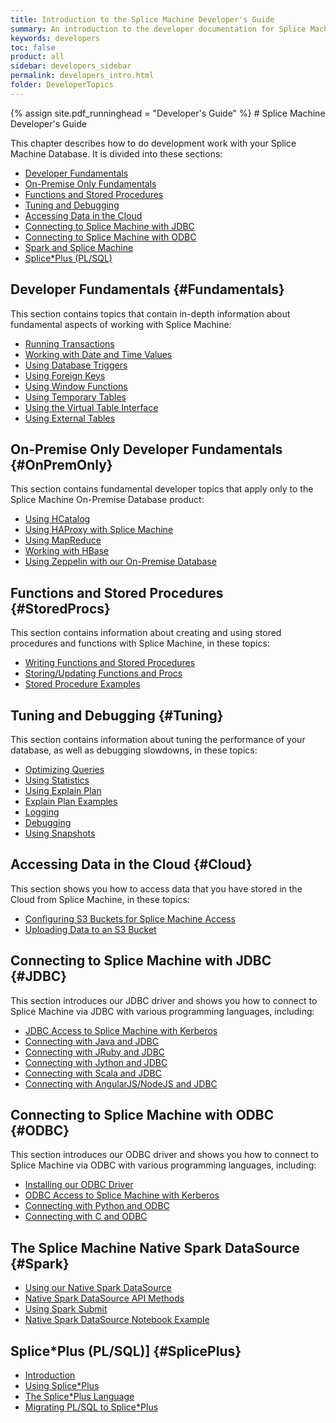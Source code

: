 ```yaml
---
title: Introduction to the Splice Machine Developer's Guide
summary: An introduction to the developer documentation for Splice Machine
keywords: developers
toc: false
product: all
sidebar: developers_sidebar
permalink: developers_intro.html
folder: DeveloperTopics
---
```

<section>
<div class="TopicContent" data-swiftype-index="true" markdown="1">
{% assign site.pdf_runninghead = "Developer's Guide" %}
# Splice Machine Developer's Guide

This chapter describes how to do development work with your Splice
Machine Database. It is divided into these sections:

* [Developer Fundamentals](#Fundamentals)
* [On-Premise Only Fundamentals](#OnPremOnly)
* [Functions and Stored Procedures](#StoredProcs)
* [Tuning and Debugging](#Tuning)
* [Accessing Data in the Cloud](#Cloud)
* [Connecting to Splice Machine with JDBC](#JDBC)
* [Connecting to Splice Machine with ODBC](#ODBC)
* [Spark and Splice Machine](#Spark)
* [Splice\*Plus (PL/SQL)](#SplicePlus)

## Developer Fundamentals {#Fundamentals}
This section contains topics that contain in-depth information about fundamental aspects of working with Splice Machine:

* [Running Transactions](developers_fundamentals_transactions.html)
* [Working with Date and Time Values](developers_fundamentals_dates.html)
* [Using Database Triggers](developers_fundamentals_triggers.html)
* [Using Foreign Keys](developers_fundamentals_foreignkeys.html)
* [Using Window Functions](developers_fundamentals_windowfcns.html)
* [Using Temporary Tables](developers_fundamentals_temptables.html)
* [Using the Virtual Table Interface](developers_fundamentals_vti.html)
* [Using External Tables](developers_fundamentals_externaltables.html)

## On-Premise Only Developer Fundamentals {#OnPremOnly}
This section contains fundamental developer topics that apply only to the Splice Machine On-Premise Database product:

* [Using HCatalog](developers_fundamentals_hcatalog.html)
* [Using HAProxy with Splice Machine](developers_fundamentals_haproxy.html)
* [Using MapReduce](developers_fundamentals_mapreduce.html)
* [Working with HBase](developers_fundamentals_hbase.html)
* [Using Zeppelin with our On-Premise Database](developers_fundamentals_zeppelin.html)


## Functions and Stored Procedures {#StoredProcs}
This section contains information about creating and using stored procedures and functions with Splice Machine, in these topics:

* [Writing Functions and Stored Procedures](developers_fcnsandprocs_writing.html)
* [Storing/Updating Functions and Procs](developers_fcnsandprocs_storing.html)
* [Stored Procedure Examples](developers_fcnsandprocs_examples.html)


## Tuning and Debugging {#Tuning}
This section contains information about tuning the performance of your database, as well as debugging slowdowns, in these topics:

* [Optimizing Queries](developers_tuning_queryoptimization.html)
* [Using Statistics](developers_tuning_usingstats.html)
* [Using Explain Plan](developers_tuning_explainplan.html)
* [Explain Plan Examples](developers_tuning_explainplan_examples.html)
* [Logging](developers_tuning_logging.html)
* [Debugging](developers_tuning_debugging.html)
* [Using Snapshots](developers_tuning_snapshots.html)

## Accessing Data in the Cloud {#Cloud}
This section shows you how to access data that you have stored in the Cloud from Splice Machine, in these topics:

* [Configuring S3 Buckets for Splice Machine Access](tutorials_ingest_configures3.html)
* [Uploading Data to an S3 Bucket](tutorials_ingest_uploadtos3.html)

## Connecting to Splice Machine with JDBC {#JDBC}
This section introduces our JDBC driver and shows you how to connect to Splice Machine via JDBC with various programming languages, including:

* [JDBC Access to Splice Machine with Kerberos](developers_connectjdbc_kerberos.html)
* [Connecting with Java and JDBC](tutorials_connect_java.html)
* [Connecting with JRuby and JDBC](tutorials_connect_jruby.html)
* [Connecting with Jython and JDBC](tutorials_connect_jython.html)
* [Connecting with Scala and JDBC](tutorials_connect_scala.html)
* [Connecting with AngularJS/NodeJS and JDBC](tutorials_connect_angular.html)

## Connecting to Splice Machine with ODBC {#ODBC}
This section introduces our ODBC driver and shows you how to connect to Splice Machine via ODBC with various programming languages, including:

* [Installing our ODBC Driver](tutorials_connect_odbcinstall.html)
* [ODBC Access to Splice Machine with Kerberos](developers_connectodbc_kerberos.html)
* [Connecting with Python and ODBC](tutorials_connect_python.html)
* [Connecting with C and ODBC](tutorials_connect_odbcc.html)

## The Splice Machine Native Spark DataSource  {#Spark}
* [Using our Native Spark DataSource](developers_spark_adapter.html)
* [Native Spark DataSource API Methods](developers_spark_methods.html)
* [Using Spark Submit](developers_spark_submit.html)
* [Native Spark DataSource Notebook Example](developers_spark_zeppelin.html)

## Splice\*Plus (PL/SQL)] {#SplicePlus}
* [Introduction](developers_spliceplus_intro.html)
* [Using Splice*Plus](developers_spliceplus_using.html)
* [The Splice*Plus Language](developers_spliceplus_lang.html)
* [Migrating PL/SQL to Splice*Plus](developers_spliceplus_migrating.html)

</div>
</section>
